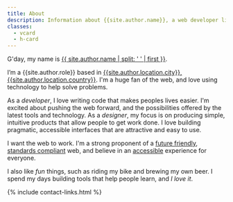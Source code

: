 ```yaml
---
title: About
description: Information about {{site.author.name}}, a web developer living in {{site.author.location.city}}, {{site.author.location.country}}.
classes:
  - vcard
  - h-card
---
```


G'day, my name is <a href="{{ site.baseurl }}/" class="fn p-name url u-url">{{ site.author.name | split: ' ' | first }}</a>.

I’m a <span class="title p-title">{{site.author.role}}</span> based in <a href="https://www.google.com.au/maps/place/{{site.author.location.city}}+{{site.author.location.region.abbr}}+{{site.author.location.country}}"><span class="locality p-locality">{{site.author.location.city}}</span>, <span class="country-name p-country-name">{{site.author.location.country}}</span></a>. I'm a huge fan of the web, and love using technology to help solve problems.

As a *developer*, I love writing code that makes peoples lives easier. I'm excited about pushing the web forward, and the possibilities offered by the latest tools and technology. As a *designer*, my focus is on producing simple, intuitive products that allow people to get work done. I love building pragmatic, accessible interfaces that are attractive and easy to use.

I want the web to work. I'm a strong proponent of a [future friendly](http://futurefriend.ly), [standards compliant](http://webstandards.org "The Web Standards Project") web, and believe in an [accessible](http://www.w3.org/WAI "Web Accessibility Initiative") experience for everyone.

I also like _fun_ things, such as riding my bike and brewing my own beer. I spend my days building tools that help people learn, and *I love it*.

{% include contact-links.html %}
